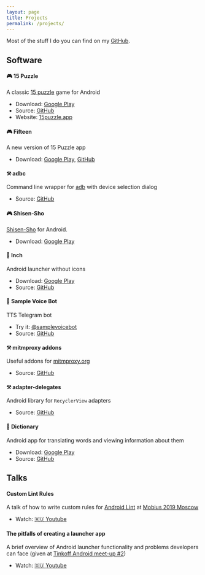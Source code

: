 ```yaml
---
layout: page
title: Projects
permalink: /projects/
---
```


Most of the stuff I do you can find on my [GitHub][github].

## Software

#### 🎮 15 Puzzle

A classic [15 puzzle][15-puzzle-wiki] game for Android

* Download: [Google Play][15-puzzle-store]
* Source: [GitHub][15-puzzle-source]
* Website: [15puzzle.app][15-puzzle-site]

#### 🎮 Fifteen

A new version of 15 Puzzle app

* Download: [Google Play][fifteen-store], [GitHub][fifteen-github]

#### ⚒️ adbc

Command line wrapper for [adb][adb-docs] with device selection dialog

* Source: [GitHub][adbc-source]

#### 🎮 Shisen-Sho

[Shisen-Sho](https://en.wikipedia.org/wiki/Shisen-Sho) for Android.

* Download: [Google Play][shisensho-store]

#### 📱 lnch

Android launcher without icons

* Download: [Google Play][lnch-store]
* Source: [GitHub][lnch-source]

#### 💬 Sample Voice Bot

TTS Telegram bot

* Try it: [@samplevoicebot][samplevoicebot]
* Source: [GitHub][samplevoicebot-source]

#### ⚒️ mitmproxy addons

Useful addons for [mitmproxy.org](https://mitmproxy.org)

* Source: [GitHub][mitmproxy-addons-source]

#### ⚒️ adapter-delegates

Android library for `RecyclerView` adapters

* Source: [GitHub][adapter-delegates-source]

#### 📖 Dictionary

Android app for translating words and viewing information about them

* Download: [Google Play][dictionary-store]
* Source: [GitHub][dictionary-source]

## Talks

#### Custom Lint Rules

A talk of how to write custom rules for [Android Lint][android-lint] at [Mobius 2019 Moscow][custom-lint-rules-mobius]

* Watch: [🇷🇺 Youtube][custom-lint-rules-youtube]

#### The pitfalls of creating a launcher app

A brief overview of Android launcher functionality and problems developers can face (given at [Tinkoff Android meet-up #2][tinkoff-meet-up-2])

* Watch: [🇷🇺 Youtube][launcher-pitfalls]

[github]: https://github.com/italankin

[15-puzzle-wiki]: https://en.wikipedia.org/wiki/15_puzzle
[15-puzzle-store]: https://play.google.com/store/apps/details?id=com.italankin.fifteen
[15-puzzle-source]: https://github.com/italankin/15Puzzle
[15-puzzle-site]: https://15puzzle.app

[fifteen-store]: https://play.google.com/store/apps/details?id=com.italankin.fifteen2
[fifteen-github]: https://github.com/italankin/fifteen-releases

[adb-docs]: https://developer.android.com/studio/command-line/adb
[adbc-source]: https://github.com/italankin/adbc

[shisensho-store]: https://play.google.com/store/apps/details?id=com.italankin.shisensho

[lnch-store]: https://play.google.com/store/apps/details?id=com.italankin.lnch
[lnch-source]: https://github.com/italankin/lnch

[samplevoicebot]: https://t.me/samplevoicebot
[samplevoicebot-source]: https://github.com/italankin/samplevoicebot

[mitmproxy-addons-source]: https://github.com/italankin/mitmproxy-addons

[adapter-delegates-source]: https://github.com/italankin/adapter-delegates

[dictionary-store]: https://play.google.com/store/apps/details?id=com.italankin.dictionary
[dictionary-source]: https://github.com/italankin/dictionary

[custom-lint-rules-mobius]: https://mobiusconf.com/en/
[custom-lint-rules-youtube]: https://www.youtube.com/watch?v=g-gVAylSs5A
[android-lint]: http://tools.android.com/tips/lint

[tinkoff-meet-up-2]: https://meetup.tinkoff.ru/event/android-meetup-2/
[launcher-pitfalls]: https://www.youtube.com/watch?v=erfMCHu8KdE